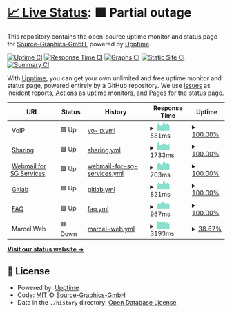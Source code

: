 # [📈 Live Status](https://Source-Graphics-GmbH.github.io/upptime): <!--live status--> **🟧 Partial outage**

This repository contains the open-source uptime monitor and status page for [Source-Graphics-GmbH](https://Source-Graphics-GmbH.github.io/upptime), powered by [Upptime](https://github.com/upptime/upptime).

[![Uptime CI](https://github.com/koj-co/upptime/workflows/Uptime%20CI/badge.svg)](https://github.com/koj-co/upptime/actions?query=workflow%3A%22Uptime+CI%22)
[![Response Time CI](https://github.com/koj-co/upptime/workflows/Response%20Time%20CI/badge.svg)](https://github.com/koj-co/upptime/actions?query=workflow%3A%22Response+Time+CI%22)
[![Graphs CI](https://github.com/koj-co/upptime/workflows/Graphs%20CI/badge.svg)](https://github.com/koj-co/upptime/actions?query=workflow%3A%22Graphs+CI%22)
[![Static Site CI](https://github.com/koj-co/upptime/workflows/Static%20Site%20CI/badge.svg)](https://github.com/koj-co/upptime/actions?query=workflow%3A%22Static+Site+CI%22)
[![Summary CI](https://github.com/koj-co/upptime/workflows/Summary%20CI/badge.svg)](https://github.com/koj-co/upptime/actions?query=workflow%3A%22Summary+CI%22)

With [Upptime](https://upptime.js.org), you can get your own unlimited and free uptime monitor and status page, powered entirely by a GitHub repository. We use [Issues](https://github.com/Source-Graphics-GmbH/upptime/issues) as incident reports, [Actions](https://github.com/Source-Graphics-GmbH/upptime/actions) as uptime monitors, and [Pages](https://Source-Graphics-GmbH.github.io/upptime) for the status page.

<!--start: status pages-->
<!-- This summary is generated by Upptime (https://github.com/upptime/upptime) -->
<!-- Do not edit this manually, your changes will be overwritten -->
<!-- prettier-ignore -->
| URL | Status | History | Response Time | Uptime |
| --- | ------ | ------- | ------------- | ------ |
| <img alt="" src="https://icons.duckduckgo.com/ip3/null.ico" height="13"> VoIP | 🟩 Up | [vo-ip.yml](https://github.com/Source-Graphics-GmbH/upptime/commits/HEAD/history/vo-ip.yml) | <details><summary><img alt="Response time graph" src="./graphs/vo-ip/response-time-week.png" height="20"> 581ms</summary><br><a href="https://Source-Graphics-GmbH.github.io/upptime/history/vo-ip"><img alt="Response time 651" src="https://img.shields.io/endpoint?url=https%3A%2F%2Fraw.githubusercontent.com%2FSource-Graphics-GmbH%2Fupptime%2FHEAD%2Fapi%2Fvo-ip%2Fresponse-time.json"></a><br><a href="https://Source-Graphics-GmbH.github.io/upptime/history/vo-ip"><img alt="24-hour response time 480" src="https://img.shields.io/endpoint?url=https%3A%2F%2Fraw.githubusercontent.com%2FSource-Graphics-GmbH%2Fupptime%2FHEAD%2Fapi%2Fvo-ip%2Fresponse-time-day.json"></a><br><a href="https://Source-Graphics-GmbH.github.io/upptime/history/vo-ip"><img alt="7-day response time 581" src="https://img.shields.io/endpoint?url=https%3A%2F%2Fraw.githubusercontent.com%2FSource-Graphics-GmbH%2Fupptime%2FHEAD%2Fapi%2Fvo-ip%2Fresponse-time-week.json"></a><br><a href="https://Source-Graphics-GmbH.github.io/upptime/history/vo-ip"><img alt="30-day response time 583" src="https://img.shields.io/endpoint?url=https%3A%2F%2Fraw.githubusercontent.com%2FSource-Graphics-GmbH%2Fupptime%2FHEAD%2Fapi%2Fvo-ip%2Fresponse-time-month.json"></a><br><a href="https://Source-Graphics-GmbH.github.io/upptime/history/vo-ip"><img alt="1-year response time 659" src="https://img.shields.io/endpoint?url=https%3A%2F%2Fraw.githubusercontent.com%2FSource-Graphics-GmbH%2Fupptime%2FHEAD%2Fapi%2Fvo-ip%2Fresponse-time-year.json"></a></details> | <details><summary><a href="https://Source-Graphics-GmbH.github.io/upptime/history/vo-ip">100.00%</a></summary><a href="https://Source-Graphics-GmbH.github.io/upptime/history/vo-ip"><img alt="All-time uptime 86.19%" src="https://img.shields.io/endpoint?url=https%3A%2F%2Fraw.githubusercontent.com%2FSource-Graphics-GmbH%2Fupptime%2FHEAD%2Fapi%2Fvo-ip%2Fuptime.json"></a><br><a href="https://Source-Graphics-GmbH.github.io/upptime/history/vo-ip"><img alt="24-hour uptime 100.00%" src="https://img.shields.io/endpoint?url=https%3A%2F%2Fraw.githubusercontent.com%2FSource-Graphics-GmbH%2Fupptime%2FHEAD%2Fapi%2Fvo-ip%2Fuptime-day.json"></a><br><a href="https://Source-Graphics-GmbH.github.io/upptime/history/vo-ip"><img alt="7-day uptime 100.00%" src="https://img.shields.io/endpoint?url=https%3A%2F%2Fraw.githubusercontent.com%2FSource-Graphics-GmbH%2Fupptime%2FHEAD%2Fapi%2Fvo-ip%2Fuptime-week.json"></a><br><a href="https://Source-Graphics-GmbH.github.io/upptime/history/vo-ip"><img alt="30-day uptime 100.00%" src="https://img.shields.io/endpoint?url=https%3A%2F%2Fraw.githubusercontent.com%2FSource-Graphics-GmbH%2Fupptime%2FHEAD%2Fapi%2Fvo-ip%2Fuptime-month.json"></a><br><a href="https://Source-Graphics-GmbH.github.io/upptime/history/vo-ip"><img alt="1-year uptime 98.50%" src="https://img.shields.io/endpoint?url=https%3A%2F%2Fraw.githubusercontent.com%2FSource-Graphics-GmbH%2Fupptime%2FHEAD%2Fapi%2Fvo-ip%2Fuptime-year.json"></a></details>
| <img alt="" src="https://icons.duckduckgo.com/ip3/sharing.source-graphics.ch.ico" height="13"> [Sharing](https://sharing.source-graphics.ch) | 🟩 Up | [sharing.yml](https://github.com/Source-Graphics-GmbH/upptime/commits/HEAD/history/sharing.yml) | <details><summary><img alt="Response time graph" src="./graphs/sharing/response-time-week.png" height="20"> 1733ms</summary><br><a href="https://Source-Graphics-GmbH.github.io/upptime/history/sharing"><img alt="Response time 1290" src="https://img.shields.io/endpoint?url=https%3A%2F%2Fraw.githubusercontent.com%2FSource-Graphics-GmbH%2Fupptime%2FHEAD%2Fapi%2Fsharing%2Fresponse-time.json"></a><br><a href="https://Source-Graphics-GmbH.github.io/upptime/history/sharing"><img alt="24-hour response time 1836" src="https://img.shields.io/endpoint?url=https%3A%2F%2Fraw.githubusercontent.com%2FSource-Graphics-GmbH%2Fupptime%2FHEAD%2Fapi%2Fsharing%2Fresponse-time-day.json"></a><br><a href="https://Source-Graphics-GmbH.github.io/upptime/history/sharing"><img alt="7-day response time 1733" src="https://img.shields.io/endpoint?url=https%3A%2F%2Fraw.githubusercontent.com%2FSource-Graphics-GmbH%2Fupptime%2FHEAD%2Fapi%2Fsharing%2Fresponse-time-week.json"></a><br><a href="https://Source-Graphics-GmbH.github.io/upptime/history/sharing"><img alt="30-day response time 1840" src="https://img.shields.io/endpoint?url=https%3A%2F%2Fraw.githubusercontent.com%2FSource-Graphics-GmbH%2Fupptime%2FHEAD%2Fapi%2Fsharing%2Fresponse-time-month.json"></a><br><a href="https://Source-Graphics-GmbH.github.io/upptime/history/sharing"><img alt="1-year response time 1345" src="https://img.shields.io/endpoint?url=https%3A%2F%2Fraw.githubusercontent.com%2FSource-Graphics-GmbH%2Fupptime%2FHEAD%2Fapi%2Fsharing%2Fresponse-time-year.json"></a></details> | <details><summary><a href="https://Source-Graphics-GmbH.github.io/upptime/history/sharing">100.00%</a></summary><a href="https://Source-Graphics-GmbH.github.io/upptime/history/sharing"><img alt="All-time uptime 98.72%" src="https://img.shields.io/endpoint?url=https%3A%2F%2Fraw.githubusercontent.com%2FSource-Graphics-GmbH%2Fupptime%2FHEAD%2Fapi%2Fsharing%2Fuptime.json"></a><br><a href="https://Source-Graphics-GmbH.github.io/upptime/history/sharing"><img alt="24-hour uptime 100.00%" src="https://img.shields.io/endpoint?url=https%3A%2F%2Fraw.githubusercontent.com%2FSource-Graphics-GmbH%2Fupptime%2FHEAD%2Fapi%2Fsharing%2Fuptime-day.json"></a><br><a href="https://Source-Graphics-GmbH.github.io/upptime/history/sharing"><img alt="7-day uptime 100.00%" src="https://img.shields.io/endpoint?url=https%3A%2F%2Fraw.githubusercontent.com%2FSource-Graphics-GmbH%2Fupptime%2FHEAD%2Fapi%2Fsharing%2Fuptime-week.json"></a><br><a href="https://Source-Graphics-GmbH.github.io/upptime/history/sharing"><img alt="30-day uptime 100.00%" src="https://img.shields.io/endpoint?url=https%3A%2F%2Fraw.githubusercontent.com%2FSource-Graphics-GmbH%2Fupptime%2FHEAD%2Fapi%2Fsharing%2Fuptime-month.json"></a><br><a href="https://Source-Graphics-GmbH.github.io/upptime/history/sharing"><img alt="1-year uptime 99.32%" src="https://img.shields.io/endpoint?url=https%3A%2F%2Fraw.githubusercontent.com%2FSource-Graphics-GmbH%2Fupptime%2FHEAD%2Fapi%2Fsharing%2Fuptime-year.json"></a></details>
| <img alt="" src="https://icons.duckduckgo.com/ip3/webmail.services.source-graphics.ch.ico" height="13"> [Webmail for SG Services](https://webmail.services.source-graphics.ch/) | 🟩 Up | [webmail-for-sg-services.yml](https://github.com/Source-Graphics-GmbH/upptime/commits/HEAD/history/webmail-for-sg-services.yml) | <details><summary><img alt="Response time graph" src="./graphs/webmail-for-sg-services/response-time-week.png" height="20"> 703ms</summary><br><a href="https://Source-Graphics-GmbH.github.io/upptime/history/webmail-for-sg-services"><img alt="Response time 653" src="https://img.shields.io/endpoint?url=https%3A%2F%2Fraw.githubusercontent.com%2FSource-Graphics-GmbH%2Fupptime%2FHEAD%2Fapi%2Fwebmail-for-sg-services%2Fresponse-time.json"></a><br><a href="https://Source-Graphics-GmbH.github.io/upptime/history/webmail-for-sg-services"><img alt="24-hour response time 572" src="https://img.shields.io/endpoint?url=https%3A%2F%2Fraw.githubusercontent.com%2FSource-Graphics-GmbH%2Fupptime%2FHEAD%2Fapi%2Fwebmail-for-sg-services%2Fresponse-time-day.json"></a><br><a href="https://Source-Graphics-GmbH.github.io/upptime/history/webmail-for-sg-services"><img alt="7-day response time 703" src="https://img.shields.io/endpoint?url=https%3A%2F%2Fraw.githubusercontent.com%2FSource-Graphics-GmbH%2Fupptime%2FHEAD%2Fapi%2Fwebmail-for-sg-services%2Fresponse-time-week.json"></a><br><a href="https://Source-Graphics-GmbH.github.io/upptime/history/webmail-for-sg-services"><img alt="30-day response time 704" src="https://img.shields.io/endpoint?url=https%3A%2F%2Fraw.githubusercontent.com%2FSource-Graphics-GmbH%2Fupptime%2FHEAD%2Fapi%2Fwebmail-for-sg-services%2Fresponse-time-month.json"></a><br><a href="https://Source-Graphics-GmbH.github.io/upptime/history/webmail-for-sg-services"><img alt="1-year response time 695" src="https://img.shields.io/endpoint?url=https%3A%2F%2Fraw.githubusercontent.com%2FSource-Graphics-GmbH%2Fupptime%2FHEAD%2Fapi%2Fwebmail-for-sg-services%2Fresponse-time-year.json"></a></details> | <details><summary><a href="https://Source-Graphics-GmbH.github.io/upptime/history/webmail-for-sg-services">100.00%</a></summary><a href="https://Source-Graphics-GmbH.github.io/upptime/history/webmail-for-sg-services"><img alt="All-time uptime 93.38%" src="https://img.shields.io/endpoint?url=https%3A%2F%2Fraw.githubusercontent.com%2FSource-Graphics-GmbH%2Fupptime%2FHEAD%2Fapi%2Fwebmail-for-sg-services%2Fuptime.json"></a><br><a href="https://Source-Graphics-GmbH.github.io/upptime/history/webmail-for-sg-services"><img alt="24-hour uptime 100.00%" src="https://img.shields.io/endpoint?url=https%3A%2F%2Fraw.githubusercontent.com%2FSource-Graphics-GmbH%2Fupptime%2FHEAD%2Fapi%2Fwebmail-for-sg-services%2Fuptime-day.json"></a><br><a href="https://Source-Graphics-GmbH.github.io/upptime/history/webmail-for-sg-services"><img alt="7-day uptime 100.00%" src="https://img.shields.io/endpoint?url=https%3A%2F%2Fraw.githubusercontent.com%2FSource-Graphics-GmbH%2Fupptime%2FHEAD%2Fapi%2Fwebmail-for-sg-services%2Fuptime-week.json"></a><br><a href="https://Source-Graphics-GmbH.github.io/upptime/history/webmail-for-sg-services"><img alt="30-day uptime 100.00%" src="https://img.shields.io/endpoint?url=https%3A%2F%2Fraw.githubusercontent.com%2FSource-Graphics-GmbH%2Fupptime%2FHEAD%2Fapi%2Fwebmail-for-sg-services%2Fuptime-month.json"></a><br><a href="https://Source-Graphics-GmbH.github.io/upptime/history/webmail-for-sg-services"><img alt="1-year uptime 80.32%" src="https://img.shields.io/endpoint?url=https%3A%2F%2Fraw.githubusercontent.com%2FSource-Graphics-GmbH%2Fupptime%2FHEAD%2Fapi%2Fwebmail-for-sg-services%2Fuptime-year.json"></a></details>
| <img alt="" src="https://icons.duckduckgo.com/ip3/gitlab.source-graphics.ch.ico" height="13"> [Gitlab](https://gitlab.source-graphics.ch) | 🟩 Up | [gitlab.yml](https://github.com/Source-Graphics-GmbH/upptime/commits/HEAD/history/gitlab.yml) | <details><summary><img alt="Response time graph" src="./graphs/gitlab/response-time-week.png" height="20"> 821ms</summary><br><a href="https://Source-Graphics-GmbH.github.io/upptime/history/gitlab"><img alt="Response time 960" src="https://img.shields.io/endpoint?url=https%3A%2F%2Fraw.githubusercontent.com%2FSource-Graphics-GmbH%2Fupptime%2FHEAD%2Fapi%2Fgitlab%2Fresponse-time.json"></a><br><a href="https://Source-Graphics-GmbH.github.io/upptime/history/gitlab"><img alt="24-hour response time 685" src="https://img.shields.io/endpoint?url=https%3A%2F%2Fraw.githubusercontent.com%2FSource-Graphics-GmbH%2Fupptime%2FHEAD%2Fapi%2Fgitlab%2Fresponse-time-day.json"></a><br><a href="https://Source-Graphics-GmbH.github.io/upptime/history/gitlab"><img alt="7-day response time 821" src="https://img.shields.io/endpoint?url=https%3A%2F%2Fraw.githubusercontent.com%2FSource-Graphics-GmbH%2Fupptime%2FHEAD%2Fapi%2Fgitlab%2Fresponse-time-week.json"></a><br><a href="https://Source-Graphics-GmbH.github.io/upptime/history/gitlab"><img alt="30-day response time 800" src="https://img.shields.io/endpoint?url=https%3A%2F%2Fraw.githubusercontent.com%2FSource-Graphics-GmbH%2Fupptime%2FHEAD%2Fapi%2Fgitlab%2Fresponse-time-month.json"></a><br><a href="https://Source-Graphics-GmbH.github.io/upptime/history/gitlab"><img alt="1-year response time 943" src="https://img.shields.io/endpoint?url=https%3A%2F%2Fraw.githubusercontent.com%2FSource-Graphics-GmbH%2Fupptime%2FHEAD%2Fapi%2Fgitlab%2Fresponse-time-year.json"></a></details> | <details><summary><a href="https://Source-Graphics-GmbH.github.io/upptime/history/gitlab">100.00%</a></summary><a href="https://Source-Graphics-GmbH.github.io/upptime/history/gitlab"><img alt="All-time uptime 96.33%" src="https://img.shields.io/endpoint?url=https%3A%2F%2Fraw.githubusercontent.com%2FSource-Graphics-GmbH%2Fupptime%2FHEAD%2Fapi%2Fgitlab%2Fuptime.json"></a><br><a href="https://Source-Graphics-GmbH.github.io/upptime/history/gitlab"><img alt="24-hour uptime 100.00%" src="https://img.shields.io/endpoint?url=https%3A%2F%2Fraw.githubusercontent.com%2FSource-Graphics-GmbH%2Fupptime%2FHEAD%2Fapi%2Fgitlab%2Fuptime-day.json"></a><br><a href="https://Source-Graphics-GmbH.github.io/upptime/history/gitlab"><img alt="7-day uptime 100.00%" src="https://img.shields.io/endpoint?url=https%3A%2F%2Fraw.githubusercontent.com%2FSource-Graphics-GmbH%2Fupptime%2FHEAD%2Fapi%2Fgitlab%2Fuptime-week.json"></a><br><a href="https://Source-Graphics-GmbH.github.io/upptime/history/gitlab"><img alt="30-day uptime 100.00%" src="https://img.shields.io/endpoint?url=https%3A%2F%2Fraw.githubusercontent.com%2FSource-Graphics-GmbH%2Fupptime%2FHEAD%2Fapi%2Fgitlab%2Fuptime-month.json"></a><br><a href="https://Source-Graphics-GmbH.github.io/upptime/history/gitlab"><img alt="1-year uptime 93.52%" src="https://img.shields.io/endpoint?url=https%3A%2F%2Fraw.githubusercontent.com%2FSource-Graphics-GmbH%2Fupptime%2FHEAD%2Fapi%2Fgitlab%2Fuptime-year.json"></a></details>
| <img alt="" src="https://icons.duckduckgo.com/ip3/faq.source-graphics.ch.ico" height="13"> [FAQ](https://faq.source-graphics.ch) | 🟩 Up | [faq.yml](https://github.com/Source-Graphics-GmbH/upptime/commits/HEAD/history/faq.yml) | <details><summary><img alt="Response time graph" src="./graphs/faq/response-time-week.png" height="20"> 967ms</summary><br><a href="https://Source-Graphics-GmbH.github.io/upptime/history/faq"><img alt="Response time 984" src="https://img.shields.io/endpoint?url=https%3A%2F%2Fraw.githubusercontent.com%2FSource-Graphics-GmbH%2Fupptime%2FHEAD%2Fapi%2Ffaq%2Fresponse-time.json"></a><br><a href="https://Source-Graphics-GmbH.github.io/upptime/history/faq"><img alt="24-hour response time 827" src="https://img.shields.io/endpoint?url=https%3A%2F%2Fraw.githubusercontent.com%2FSource-Graphics-GmbH%2Fupptime%2FHEAD%2Fapi%2Ffaq%2Fresponse-time-day.json"></a><br><a href="https://Source-Graphics-GmbH.github.io/upptime/history/faq"><img alt="7-day response time 967" src="https://img.shields.io/endpoint?url=https%3A%2F%2Fraw.githubusercontent.com%2FSource-Graphics-GmbH%2Fupptime%2FHEAD%2Fapi%2Ffaq%2Fresponse-time-week.json"></a><br><a href="https://Source-Graphics-GmbH.github.io/upptime/history/faq"><img alt="30-day response time 886" src="https://img.shields.io/endpoint?url=https%3A%2F%2Fraw.githubusercontent.com%2FSource-Graphics-GmbH%2Fupptime%2FHEAD%2Fapi%2Ffaq%2Fresponse-time-month.json"></a><br><a href="https://Source-Graphics-GmbH.github.io/upptime/history/faq"><img alt="1-year response time 983" src="https://img.shields.io/endpoint?url=https%3A%2F%2Fraw.githubusercontent.com%2FSource-Graphics-GmbH%2Fupptime%2FHEAD%2Fapi%2Ffaq%2Fresponse-time-year.json"></a></details> | <details><summary><a href="https://Source-Graphics-GmbH.github.io/upptime/history/faq">100.00%</a></summary><a href="https://Source-Graphics-GmbH.github.io/upptime/history/faq"><img alt="All-time uptime 98.71%" src="https://img.shields.io/endpoint?url=https%3A%2F%2Fraw.githubusercontent.com%2FSource-Graphics-GmbH%2Fupptime%2FHEAD%2Fapi%2Ffaq%2Fuptime.json"></a><br><a href="https://Source-Graphics-GmbH.github.io/upptime/history/faq"><img alt="24-hour uptime 100.00%" src="https://img.shields.io/endpoint?url=https%3A%2F%2Fraw.githubusercontent.com%2FSource-Graphics-GmbH%2Fupptime%2FHEAD%2Fapi%2Ffaq%2Fuptime-day.json"></a><br><a href="https://Source-Graphics-GmbH.github.io/upptime/history/faq"><img alt="7-day uptime 100.00%" src="https://img.shields.io/endpoint?url=https%3A%2F%2Fraw.githubusercontent.com%2FSource-Graphics-GmbH%2Fupptime%2FHEAD%2Fapi%2Ffaq%2Fuptime-week.json"></a><br><a href="https://Source-Graphics-GmbH.github.io/upptime/history/faq"><img alt="30-day uptime 100.00%" src="https://img.shields.io/endpoint?url=https%3A%2F%2Fraw.githubusercontent.com%2FSource-Graphics-GmbH%2Fupptime%2FHEAD%2Fapi%2Ffaq%2Fuptime-month.json"></a><br><a href="https://Source-Graphics-GmbH.github.io/upptime/history/faq"><img alt="1-year uptime 99.32%" src="https://img.shields.io/endpoint?url=https%3A%2F%2Fraw.githubusercontent.com%2FSource-Graphics-GmbH%2Fupptime%2FHEAD%2Fapi%2Ffaq%2Fuptime-year.json"></a></details>
| <img alt="" src="https://icons.duckduckgo.com/ip3/null.ico" height="13"> Marcel Web | 🟥 Down | [marcel-web.yml](https://github.com/Source-Graphics-GmbH/upptime/commits/HEAD/history/marcel-web.yml) | <details><summary><img alt="Response time graph" src="./graphs/marcel-web/response-time-week.png" height="20"> 3193ms</summary><br><a href="https://Source-Graphics-GmbH.github.io/upptime/history/marcel-web"><img alt="Response time 2882" src="https://img.shields.io/endpoint?url=https%3A%2F%2Fraw.githubusercontent.com%2FSource-Graphics-GmbH%2Fupptime%2FHEAD%2Fapi%2Fmarcel-web%2Fresponse-time.json"></a><br><a href="https://Source-Graphics-GmbH.github.io/upptime/history/marcel-web"><img alt="24-hour response time 3437" src="https://img.shields.io/endpoint?url=https%3A%2F%2Fraw.githubusercontent.com%2FSource-Graphics-GmbH%2Fupptime%2FHEAD%2Fapi%2Fmarcel-web%2Fresponse-time-day.json"></a><br><a href="https://Source-Graphics-GmbH.github.io/upptime/history/marcel-web"><img alt="7-day response time 3193" src="https://img.shields.io/endpoint?url=https%3A%2F%2Fraw.githubusercontent.com%2FSource-Graphics-GmbH%2Fupptime%2FHEAD%2Fapi%2Fmarcel-web%2Fresponse-time-week.json"></a><br><a href="https://Source-Graphics-GmbH.github.io/upptime/history/marcel-web"><img alt="30-day response time 3340" src="https://img.shields.io/endpoint?url=https%3A%2F%2Fraw.githubusercontent.com%2FSource-Graphics-GmbH%2Fupptime%2FHEAD%2Fapi%2Fmarcel-web%2Fresponse-time-month.json"></a><br><a href="https://Source-Graphics-GmbH.github.io/upptime/history/marcel-web"><img alt="1-year response time 3039" src="https://img.shields.io/endpoint?url=https%3A%2F%2Fraw.githubusercontent.com%2FSource-Graphics-GmbH%2Fupptime%2FHEAD%2Fapi%2Fmarcel-web%2Fresponse-time-year.json"></a></details> | <details><summary><a href="https://Source-Graphics-GmbH.github.io/upptime/history/marcel-web">38.67%</a></summary><a href="https://Source-Graphics-GmbH.github.io/upptime/history/marcel-web"><img alt="All-time uptime 98.79%" src="https://img.shields.io/endpoint?url=https%3A%2F%2Fraw.githubusercontent.com%2FSource-Graphics-GmbH%2Fupptime%2FHEAD%2Fapi%2Fmarcel-web%2Fuptime.json"></a><br><a href="https://Source-Graphics-GmbH.github.io/upptime/history/marcel-web"><img alt="24-hour uptime 8.91%" src="https://img.shields.io/endpoint?url=https%3A%2F%2Fraw.githubusercontent.com%2FSource-Graphics-GmbH%2Fupptime%2FHEAD%2Fapi%2Fmarcel-web%2Fuptime-day.json"></a><br><a href="https://Source-Graphics-GmbH.github.io/upptime/history/marcel-web"><img alt="7-day uptime 38.67%" src="https://img.shields.io/endpoint?url=https%3A%2F%2Fraw.githubusercontent.com%2FSource-Graphics-GmbH%2Fupptime%2FHEAD%2Fapi%2Fmarcel-web%2Fuptime-week.json"></a><br><a href="https://Source-Graphics-GmbH.github.io/upptime/history/marcel-web"><img alt="30-day uptime 49.57%" src="https://img.shields.io/endpoint?url=https%3A%2F%2Fraw.githubusercontent.com%2FSource-Graphics-GmbH%2Fupptime%2FHEAD%2Fapi%2Fmarcel-web%2Fuptime-month.json"></a><br><a href="https://Source-Graphics-GmbH.github.io/upptime/history/marcel-web"><img alt="1-year uptime 95.80%" src="https://img.shields.io/endpoint?url=https%3A%2F%2Fraw.githubusercontent.com%2FSource-Graphics-GmbH%2Fupptime%2FHEAD%2Fapi%2Fmarcel-web%2Fuptime-year.json"></a></details>

<!--end: status pages-->

[**Visit our status website →**](https://Source-Graphics-GmbH.github.io/upptime)

## 📄 License

- Powered by: [Upptime](https://github.com/upptime/upptime)
- Code: [MIT](./LICENSE) © [Source-Graphics-GmbH](https://Source-Graphics-GmbH.github.io/upptime)
- Data in the `./history` directory: [Open Database License](https://opendatacommons.org/licenses/odbl/1-0/)
